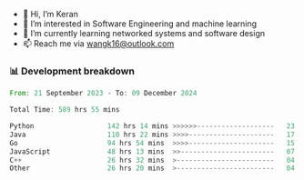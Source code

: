 - 👋 Hi, I’m Keran
- 👀 I’m interested in Software Engineering and machine learning
- 🌱 I’m currently learning networked systems and software design
- 📫 Reach me via wangk16@outlook.com


###  📊 Development breakdown
<!--START_SECTION:waka-->

```rust
From: 21 September 2023 - To: 09 December 2024

Total Time: 589 hrs 55 mins

Python                  142 hrs 14 mins >>>>>>-------------------   23.08 %
Java                    110 hrs 22 mins >>>>---------------------   17.91 %
Go                      94 hrs 54 mins  >>>>---------------------   15.40 %
JavaScript              48 hrs 13 mins  >>-----------------------   07.83 %
C++                     26 hrs 32 mins  >------------------------   04.31 %
Other                   26 hrs 20 mins  >------------------------   04.27 %
```

<!--END_SECTION:waka-->

<!---
keran-w/keran-w is a ✨ special ✨ repository because its `README.md` (this file) appears on your GitHub profile.
You can click the Preview link to take a look at your changes.
--->
